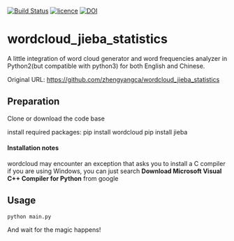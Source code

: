 [![Build Status](https://travis-ci.org/amueller/word_cloud.png)]()
[![licence](http://img.shields.io/badge/licence-MIT-blue.svg?style=flat)]()
[![DOI](https://zenodo.org/badge/21369/amueller/word_cloud.svg)]()

wordcloud_jieba_statistics
==========

A little integration of word cloud generator and word frequencies analyzer in Python2(but compatible with python3) for both English and Chinese. 

Original URL: https://github.com/zhengyangca/wordcloud_jieba_statistics

## Preparation
Clone or download the code base

install required packages:
	pip install wordcloud
	pip install jieba

#### Installation notes

wordcloud may encounter an exception that asks you to install a C compiler if you are using Windows, you can just search <b>Download Microsoft Visual C++ Compiler for Python</b> from google


## Usage
	python main.py

And wait for the magic happens! 
